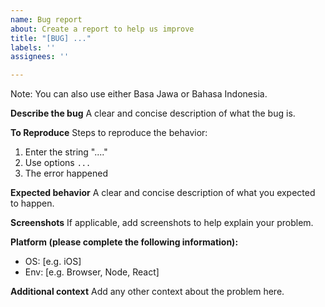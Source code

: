```yaml
---
name: Bug report
about: Create a report to help us improve
title: "[BUG] ..."
labels: ''
assignees: ''

---
```


Note: You can also use either Basa Jawa or Bahasa Indonesia.

**Describe the bug**
A clear and concise description of what the bug is.

**To Reproduce**
Steps to reproduce the behavior:
1. Enter the string "...."
2. Use options `...`
3. The error happened

**Expected behavior**
A clear and concise description of what you expected to happen.

**Screenshots**
If applicable, add screenshots to help explain your problem.

**Platform (please complete the following information):**
 - OS: [e.g. iOS]
 - Env: [e.g. Browser, Node, React]

**Additional context**
Add any other context about the problem here.
